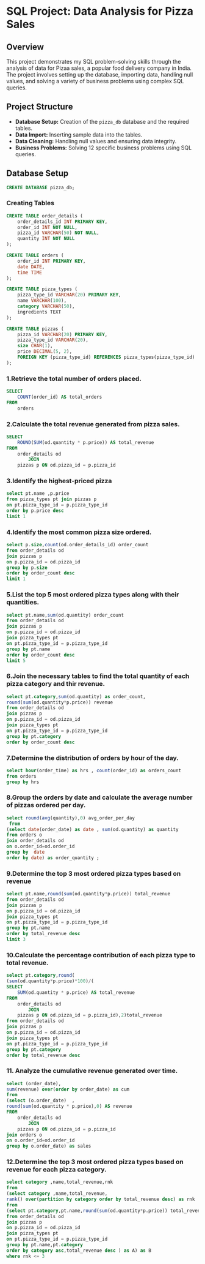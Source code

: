 # SQL Project: Data Analysis for Pizza Sales

## Overview

This project demonstrates my SQL problem-solving skills through the analysis of data for Pizaa sales, a popular food delivery company in India. The project involves setting up the database, importing data, handling null values, and solving a variety of business problems using complex SQL queries.

## Project Structure

- **Database Setup:** Creation of the `pizza_db` database and the required tables.
- **Data Import:** Inserting sample data into the tables.
- **Data Cleaning:** Handling null values and ensuring data integrity.
- **Business Problems:** Solving 12 specific business problems using SQL queries.


## Database Setup
```sql
CREATE DATABASE pizza_db;
```

### Creating Tables
```sql
CREATE TABLE order_details (
    order_details_id INT PRIMARY KEY,
    order_id INT NOT NULL,
    pizza_id VARCHAR(50) NOT NULL,
    quantity INT NOT NULL
);

CREATE TABLE orders (
    order_id INT PRIMARY KEY,
    date DATE,
    time TIME
);

CREATE TABLE pizza_types (
    pizza_type_id VARCHAR(20) PRIMARY KEY,
    name VARCHAR(100),
    category VARCHAR(50),
    ingredients TEXT
);

CREATE TABLE pizzas (
    pizza_id VARCHAR(20) PRIMARY KEY,
    pizza_type_id VARCHAR(20),
    size CHAR(1),
    price DECIMAL(5, 2),
    FOREIGN KEY (pizza_type_id) REFERENCES pizza_types(pizza_type_id)
);

```
### 1.Retrieve the total number of orders placed.
```sql
SELECT 
    COUNT(order_id) AS total_orders
FROM
    orders
```
### 2.Calculate the total revenue generated from pizza sales.
```sql
SELECT 
    ROUND(SUM(od.quantity * p.price)) AS total_revenue
FROM
    order_details od
        JOIN
    pizzas p ON od.pizza_id = p.pizza_id
```
### 3.Identify the highest-priced pizza
```sql
select pt.name ,p.price 
from pizza_types pt join pizzas p
on pt.pizza_type_id = p.pizza_type_id
order by p.price desc 
limit 1
```
### 4.Identify the most common pizza size ordered.
```sql
select p.size,count(od.order_details_id) order_count
from order_details od 
join pizzas p 
on p.pizza_id = od.pizza_id
group by p.size
order by order_count desc
limit 1
```

### 5.List the top 5 most ordered pizza types along with their quantities.
```sql
select pt.name,sum(od.quantity) order_count
from order_details od 
join pizzas p 
on p.pizza_id = od.pizza_id
join pizza_types pt
on pt.pizza_type_id = p.pizza_type_id
group by pt.name
order by order_count desc
limit 5
```
### 6.Join the necessary tables to find the total quantity of each pizza category and thir revenue.
```sql
select pt.category,sum(od.quantity) as order_count,
round(sum(od.quantity*p.price)) revenue
from order_details od 
join pizzas p 
on p.pizza_id = od.pizza_id
join pizza_types pt
on pt.pizza_type_id = p.pizza_type_id
group by pt.category
order by order_count desc
```
### 7.Determine the distribution of orders by hour of the day.
```sql
select hour(order_time) as hrs , count(order_id) as orders_count
from orders 
group by hrs
```
### 8.Group the orders by date and calculate the average number of pizzas ordered per day.
```sql
select round(avg(quantity),0) avg_order_per_day
 from
(select date(order_date) as date , sum(od.quantity) as quantity
from orders o
join order_details od
on o.order_id=od.order_id
group by  date
order by date) as order_quantity ;
```
### 9.Determine the top 3 most ordered pizza types based on revenue
```sql
select pt.name,round(sum(od.quantity*p.price)) total_revenue
from order_details od 
join pizzas p 
on p.pizza_id = od.pizza_id
join pizza_types pt
on pt.pizza_type_id = p.pizza_type_id
group by pt.name
order by total_revenue desc
limit 3
```
### 10.Calculate the percentage contribution of each pizza type to total revenue.
```sql
select pt.category,round(
(sum(od.quantity*p.price)*100)/(
SELECT 
    SUM(od.quantity * p.price) AS total_revenue
FROM
    order_details od
        JOIN
    pizzas p ON od.pizza_id = p.pizza_id),2)total_revenue
from order_details od 
join pizzas p 
on p.pizza_id = od.pizza_id
join pizza_types pt
on pt.pizza_type_id = p.pizza_type_id
group by pt.category
order by total_revenue desc
```
### 11. Analyze the cumulative revenue generated over time.
```sql
select (order_date),
sum(revenue) over(order by order_date) as cum
from 
(select (o.order_date)  , 
round(sum(od.quantity * p.price),0) AS revenue
FROM
    order_details od
        JOIN
    pizzas p ON od.pizza_id = p.pizza_id
join orders o 
on o.order_id=od.order_id
group by o.order_date) as sales
```
### 12.Determine the top 3 most ordered pizza types based on revenue for each pizza category.
```sql
select category ,name,total_revenue,rnk
from
(select category ,name,total_revenue,
rank() over(partition by category order by total_revenue desc) as rnk
from
(select pt.category,pt.name,round(sum(od.quantity*p.price)) total_revenue
from order_details od 
join pizzas p 
on p.pizza_id = od.pizza_id
join pizza_types pt
on pt.pizza_type_id = p.pizza_type_id
group by pt.name,pt.category 
order by category asc,total_revenue desc ) as A) as B
where rnk <= 3
```









